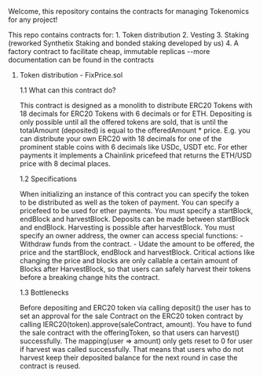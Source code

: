Welcome, this repository contains the contracts for managing Tokenomics for any project!

  This repo contains contracts for:
    1. Token distribution
    2. Vesting
    3. Staking (reworked Synthetix Staking and bonded staking developed by us)
    4. A factory contract to facilitate cheap, immutable replicas
   --more documentation can be found in the contracts
   
1. Token distribution - FixPrice.sol

    1.1 What can this contract do?
    
      This contract is designed as a monolith to distribute ERC20 Tokens with 18 decimals for ERC20 Tokens with 6 decimals or for ETH.
      Depositing is only possible until all the offered tokens are sold, that is until the totalAmount (deposited) is equal to the offeredAmount * price.
      E.g. you can distribute your own ERC20 with 18 decimals for one of the prominent stable coins with 6 decimals like USDc, USDT etc.
      For ether payments it implements a Chainlink pricefeed that returns the ETH/USD price with 8 decimal places.
      
    1.2 Specifications
    
      When initializing an instance of this contract you can specify the token to be distributed as well as the token of payment.
      You can specify a pricefeed to be used for ether payments.
      You must specify a startBlock, endBlock and harvestBlock. Deposits can be made between startBlock and endBlock. Harvesting is possible after harvestBlock.
      You must specify an owner address, the owner can access special functions:
        - Withdraw funds from the contract.
        - Udate the amount to be offered, the price and the startBlock, endBlock and harvestBlock.
          Critical actions like changing the price and blocks are only callable a certain amount of Blocks after HarvestBlock, so that users can safely harvest
          their tokens before a breaking change hits the contract.
          
    1.3 Bottlenecks
    
      Before depositing and ERC20 token via calling deposit() the user has to set an approval for the sale Contract on the ERC20 token contract
      by calling IERC20(token).approve(saleContract, amount).
      You have to fund the sale contract with the offeringToken, so that users can harvest() successfully.
      The mapping(user => amount) only gets reset to 0 for user if harvest was called successfully. That means that users who do not harvest keep their deposited balance
      for the next round in case the contract is reused.
     
      
      
